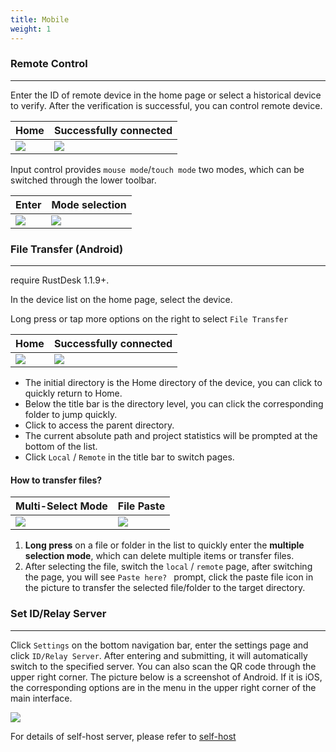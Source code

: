 ```yaml
---
title: Mobile 
weight: 1
---
```


### Remote Control 
------

Enter the ID of remote device in the home page or select a historical device to verify.
After the verification is successful, you can control remote device.

| Home | Successfully connected |
| --------------- | -------------------------------------------------------- |
| ![](/docs/en/manual/mobile/images/connection_home_en.jpg?width=300px) | ![](/docs/en/manual/mobile/images/connection_en.jpg?width=300px) |


Input control provides `mouse mode`/`touch mode` two modes, which can be switched through the lower toolbar.

| Enter | Mode selection |
| --------------- | -------------------------------------------------------- |
| ![](/docs/en/manual/mobile/images/touch_mode_icon_en.png?width=300px) | ![](/docs/en/manual/mobile/images/touch_mode_en.jpg?width=300px) |


### File Transfer (Android)
------

require RustDesk 1.1.9+.

In the device list on the home page, select the device.

Long press or tap more options on the right to select `File Transfer`

| Home | Successfully connected |
| --------------- | -------------------------------------------------------- |
| ![](/docs/en/manual/mobile/images/connection_home_file_en.jpg?width=300px) | ![](/docs/en/manual/mobile/images/file_connection_en.jpg?width=300px) |



- The initial directory is the Home directory of the device, you can click <i class="fas fa-home"></i> to quickly return to Home.
- Below the title bar is the directory level, you can click the corresponding folder to jump quickly.
- Click <i class="fas fa-arrow-up"></i> to access the parent directory.
- The current absolute path and project statistics will be prompted at the bottom of the list.
- Click `Local` / `Remote` in the title bar to switch pages.


#### **How ​​to transfer files?**

| Multi-Select Mode | File Paste |
| --------------- | -------------------------------------------------------- |
| ![](/docs/en/manual/mobile/images/file_multi_select_en.jpg?width=300px) | ![](/docs/en/manual/mobile/images/file_copy_en.jpg?width=300px) |

1. **Long press** on a file or folder in the list to quickly enter the **multiple selection mode**, which can delete multiple items or transfer files.
2. After selecting the file, switch the `local` / `remote` page, after switching the page, you will see `Paste here? ` prompt, click the paste file icon in the picture to transfer the selected file/folder to the target directory.

### **Set ID/Relay Server**
------
Click `Settings` on the bottom navigation bar, enter the settings page and click `ID/Relay Server`.
After entering and submitting, it will automatically switch to the specified server.
You can also scan the QR code through the upper right corner.
The picture below is a screenshot of Android. If it is iOS, the corresponding options are in the menu in the upper right corner of the main interface.

![](/docs/en/manual/mobile/images/id_setting_en.jpg?width=300px)


For details of self-host server, please refer to [self-host](/docs/en/self-host/)
